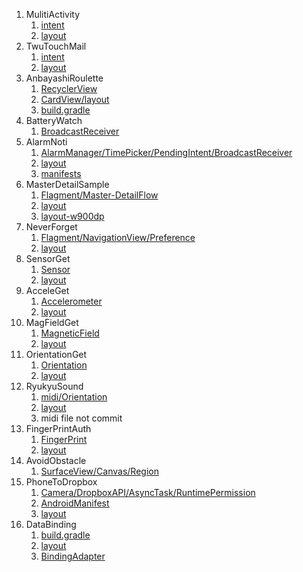 1. MulitiActivity
   1. [intent](MultiActivity/app/src/main/java/com/example/ytnb/multiactivity/)
   1. [layout](MultiActivity/app/src/main/res/layout/)
1. TwuTouchMail
   1. [intent](TwoTouchMail/app/src/main/java/com/example/ytnb/twotouchmail/)
   1. [layout](TwoTouchMail/app/src/main/res/layout/)
1. AnbayashiRoulette
   1. [RecyclerView](AnbayashiRoulette/app/src/main/java/com/example/ytnb/anbayashiroulette/)
   1. [CardView/layout](AnbayashiRoulette/app/src/main/res/layout/)
   1. [build.gradle](AnbayashiRoulette/app/build.gradle#L33-L34)
1. BatteryWatch
   1. [BroadcastReceiver](BatteryWatch/app/src/main/java/com/example/ytnb/batterywatch/)
1. AlarmNoti
   1. [AlarmManager/TimePicker/PendingIntent/BroadcastReceiver](AlarmNoti/app/src/main/java/com/example/ytnb/alarmnoti/)
   1. [layout](AlarmNoti/app/src/main/res/layout/)
   1. [manifests](AlarmNoti/app/src/main/AndroidManifest.xml#L19)
1. MasterDetailSample
   1. [Flagment/Master-DetailFlow](MasterDetailSample/app/src/main/java/com/example/ytnb/masterdetailsample/)
   1. [layout](MasterDetailSample/app/src/main/res/layout/)
   1. [layout-w900dp](MasterDetailSample/app/src/main/res/layout-w900dp/)
1. NeverForget
   1. [Flagment/NavigationView/Preference](NeverForget/app/src/main/java/com/example/ytnb/neverforget/)
   1. [layout](NeverForget/app/src/main/res/layout/)
1. SensorGet
   1. [Sensor](SensorGet/app/src/main/java/com/example/ytnb/sensorget/)
   1. [layout](SensorGet/app/src/main/res/layout/)
1. AcceleGet
   1. [Accelerometer](AcceleGet/app/src/main/java/com/example/ytnb/acceleget/)
   1. [layout](AcceleGet/app/src/main/res/layout/)
1. MagFieldGet
   1. [MagneticField](MagFieldGet/app/src/main/java/com/example/ytnb/magfieldget/)
   1. [layout](MagFieldGet/app/src/main/res/layout/)
1. OrientationGet
   1. [Orientation](OrientationGet/app/src/main/java/com/example/ytnb/orientationget/)
   1. [layout](OrientationGet/app/src/main/res/layout/)
1. RyukyuSound
   1. [midi/Orientation](RyukyuSound/app/src/main/java/com/example/ytnb/ryukyusound/)
   1. [layout](RyukyuSound/app/src/main/res/layout/)
   1. midi file not commit
1. FingerPrintAuth
   1. [FingerPrint](FingerPrintAuth/app/src/main/java/com/example/ytnb/fingerprintauth/)
   1. [layout](FingerPrintAuth/app/src/main/res/layout/)
1. AvoidObstacle
   1. [SurfaceView/Canvas/Region](AvoidObstacle/app/src/main/java/com/example/ytnb/avoidobstacle/)
1. PhoneToDropbox
   1. [Camera/DropboxAPI/AsyncTask/RuntimePermission](PhoneToDrobox/app/src/main/java/com/example/ytnb/phonetodrobox/)
   1. [AndroidManifest](PhoneToDrobox/app/src/main/AndroidManifest.xml)
   1. [layout](PhoneToDrobox/app/src/main/res/layout/)
1. DataBinding
   1. [build.gradle](DataBinding2/app/build.gradle)
   1. [layout](DataBinding2/app/src/main/res/layout/activity_main.xml)
   1. [BindingAdapter](DataBinding2/app/src/main/java/com/example/ytnb/databinding2/BindingExtension.kt)
